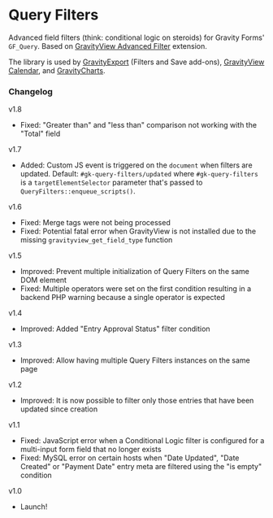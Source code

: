 # Query Filters

Advanced field filters (think: conditional logic on steroids) for Gravity Forms' `GF_Query`. Based on [GravityView Advanced Filter](https://github.com/gravityview/Advanced-Filter) extension.    

The library is used by [GravityExport](https://github.com/GFExcel/gfexcel-pro) (Filters and Save add-ons), [GravityView Calendar](https://github.com/gravityview/calendar), and [GravityCharts](https://github.com/gravityview/gravitycharts).

### Changelog

v1.8
* Fixed: "Greater than" and "less than" comparison not working with the "Total" field

v1.7
* Added: Custom JS event is triggered on the `document` when filters are updated. Default: `#gk-query-filters/updated` where `#gk-query-filters` is a `targetElementSelector` parameter that's passed to `QueryFilters::enqueue_scripts()`.

v1.6
* Fixed: Merge tags were not being processed
* Fixed: Potential fatal error when GravityView is not installed due to the missing `gravityview_get_field_type` function

v1.5
* Improved: Prevent multiple initialization of Query Filters on the same DOM element
* Fixed: Multiple operators were set on the first condition resulting in a backend PHP warning because a single operator is expected

v1.4
* Improved: Added "Entry Approval Status" filter condition

v1.3
* Improved: Allow having multiple Query Filters instances on the same page
 
v1.2
* Improved: It is now possible to filter only those entries that have been updated since creation

v1.1
* Fixed: JavaScript error when a Conditional Logic filter is configured for a multi-input form field that no longer exists
* Fixed: MySQL error on certain hosts when "Date Updated", "Date Created" or "Payment Date" entry meta are filtered using the "is empty" condition

v1.0
* Launch!
